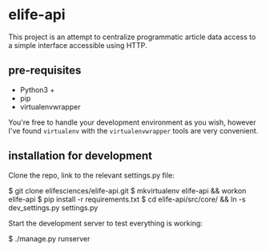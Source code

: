 # elife-api

This project is an attempt to centralize programmatic article data access to a 
simple interface accessible using HTTP.

## pre-requisites

* Python3 +
* pip
* virtualenvwrapper

You're free to handle your development environment as you wish, however I've 
found `virtualenv` with the `virtualenvwrapper` tools are very convenient.

## installation for development

Clone the repo, link to the relevant settings.py file:

  $ git clone elifesciences/elife-api.git
  $ mkvirtualenv elife-api && workon elife-api
  $ pip install -r requirements.txt
  $ cd elife-api/src/core/ && ln -s dev_settings.py settings.py  
  
Start the development server to test everything is working:

  $ ./manage.py runserver


